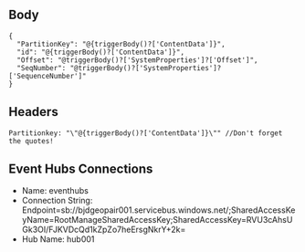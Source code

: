 
## Body
```
{
  "PartitionKey": "@{triggerBody()?['ContentData']}",
  "id": "@{triggerBody()?['ContentData']}",
  "Offset": "@triggerBody()?['SystemProperties']?['Offset']",
  "SeqNumber": "@triggerBody()?['SystemProperties']?['SequenceNumber']"
}
```

## Headers
```
Partitionkey: "\"@{triggerBody()?['ContentData']}\"" //Don't forget the quotes! 
```

## Event Hubs Connections
* Name: eventhubs
* Connection String: Endpoint=sb://bjdgeopair001.servicebus.windows.net/;SharedAccessKeyName=RootManageSharedAccessKey;SharedAccessKey=RVU3cAhsUGk3OI/FJKVDcQd1kZpZo7heErsgNkrY+2k=
* Hub Name: hub001